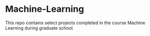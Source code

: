 # Machine-Learning
This repo contains select projects completed in the course Machine Learning during graduate school.
